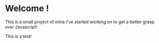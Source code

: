 # Welcome !

This is a small project of mine I've started working on to get a better grasp over Javascript!

This is a test!
